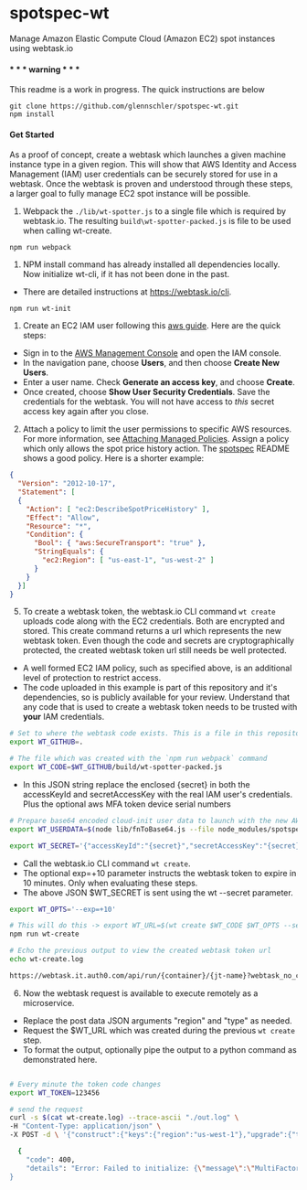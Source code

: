 # spotspec-wt
Manage Amazon Elastic Compute Cloud (Amazon EC2) spot instances using webtask.io

####  * * * warning * * *
This readme is a work in progress. The quick instructions are below

```
git clone https://github.com/glennschler/spotspec-wt.git
npm install
```

#### Get Started
As a proof of concept, create a webtask which launches a given machine instance type in a given region. This will show that AWS Identity and Access Management (IAM) user credentials can be securely stored for use in a webtask. Once the webtask is proven and understood through these steps, a larger goal to fully manage EC2 spot instance will be possible.

1. Webpack the `./lib/wt-spotter.js` to a single file which is required by webtask.io. The resulting `build\wt-spotter-packed.js` is file to be used when calling wt-create.
  ```
  npm run webpack
  ```

1. NPM install command has already installed all dependencies locally. Now initialize wt-cli, if it has not been done in the past.
  * There are detailed instructions at https://webtask.io/cli.
  ```
  npm run wt-init
  ```

1. Create an EC2 IAM user following this [aws guide](http://docs.aws.amazon.com/IAM/latest/UserGuide/Using_SettingUpUser.html#Using_CreateUser_console). Here are the quick steps:
  * Sign in to the [AWS Management Console](https://console.aws.amazon.com/iam/) and open the IAM console.
  * In the navigation pane, choose **Users**, and then choose **Create New Users**.
  * Enter a user name. Check **Generate an access key**, and choose **Create**.
  * Once created, choose **Show User Security Credentials**. Save the credentials for the webtask. You will not have access to *this* secret access key again after you close.

2. Attach a policy to limit the user permissions to specific AWS resources. For more information, see [Attaching Managed Policies](http://docs.aws.amazon.com/IAM/latest/UserGuide/policies_using-managed.html#attach-managed-policy-console). Assign a policy which only allows the spot price history action. The [spotspec](https://github.com/glennschler/spotspec#example-aws-iam-policy-to-price-and-launch) README shows a good policy. Here is a shorter example:
  ```json
  {
    "Version": "2012-10-17",
    "Statement": [
    {
      "Action": [ "ec2:DescribeSpotPriceHistory" ],
      "Effect": "Allow",
      "Resource": "*",
      "Condition": {
        "Bool": { "aws:SecureTransport": "true" },
        "StringEquals": {
          "ec2:Region": [ "us-east-1", "us-west-2" ]
        }
      }
    }]
  }
  ```

5. To create a webtask token, the webtask.io CLI command ```wt create``` uploads code along with the EC2 credentials. Both are encrypted and stored. This create command returns a url which represents the new webtask token. Even though the code and secrets are cryptographically protected, the created webtask token url still needs be well protected.
  * A well formed EC2 IAM policy, such as specified above, is an additional level of protection to restrict access.
  * The code uploaded in this example is part of this repository and it's dependencies, so is publicly available for your review. Understand that any code that is used to create a webtask token needs to be trusted with **your** IAM credentials.

  ```bash
  # Set to where the webtask code exists. This is a file in this repository
  export WT_GITHUB=.

  # The file which was created with the `npm run webpack` command
  export WT_CODE=$WT_GITHUB/build/wt-spotter-packed.js
  ```

  * In this JSON string replace the enclosed {secret} in both the accessKeyId and secretAccessKey with the real IAM user's credentials. Plus the optional aws MFA token device serial numbers

  ```bash
  # Prepare base64 encoded cloud-init user data to launch with the new AWS instances
  export WT_USERDATA=$(node lib/fnToBase64.js --file node_modules/spotspec/test/userDataDockerAWSLinux.txt)

  export WT_SECRET='{"accessKeyId":"{secret}","secretAccessKey":"{secret}","serialNumber":"{serialNumber:arn....}","userData":"'$WT_USERDATA'"}'
  ```

  * Call the webtask.io CLI command ```wt create```.
  * The optional exp=+10 parameter instructs the webtask token to expire in 10 minutes. Only when evaluating these steps.
  * The above JSON $WT_SECRET is sent using the wt --secret parameter.

  ```bash
  export WT_OPTS='--exp=+10'

  # This will do this -> export WT_URL=$(wt create $WT_CODE $WT_OPTS --secret wtData=$WT_SECRET)
  npm run wt-create
  ```

  ```bash
  # Echo the previous output to view the created webtask token url
  echo wt-create.log
  ```
  >
  ```bash
  https://webtask.it.auth0.com/api/run/{container}/{jt-name}?webtask_no_cache=1
  ```

6. Now the webtask request is available to execute remotely as a microservice.

  * Replace the post data JSON arguments "region" and "type" as needed.
  * Request the $WT_URL which was created during the previous ```wt create``` step.
  * To format the output, optionally pipe the output to a python command as demonstrated here.

  ```bash

  # Every minute the token code changes
  export WT_TOKEN=123456

  # send the request
  curl -s $(cat wt-create.log) --trace-ascii "./out.log" \
  -H "Content-Type: application/json" \
  -X POST -d \ '{"construct":{"keys":{"region":"us-west-1"},"upgrade":{"tokenCode":"'$WT_TOKEN'"}},"attributes":{"type":"m3.large","dryRun":"false","isLogging":"true","ami":"ami-d5ea86b5","keyName":"yourKeyName","securityGroups":[],"price":"0.0083","task":"launch"}}' | python -mjson.tool
  ```
  >
  ```bash
    {
      "code": 400,
      "details": "Error: Failed to initialize: {\"message\":\"MultiFactorAuthentication failed with invalid MFA one time pass code......
  }
  ```
